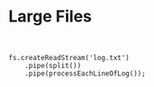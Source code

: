 # Large Files

<br/>

```
fs.createReadStream('log.txt')
    .pipe(split())
    .pipe(processEachLineOfLog());
```
<!--.element: class="fragment javascript"-->
